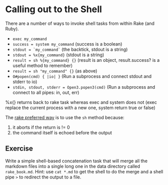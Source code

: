 # Calling out to the Shell

There are a number of ways to invoke shell tasks from within Rake (and Ruby).
 * `exec my_command`
 * `success = system my_command` (success is a boolean)
 * ``` stdout = `my_command` ``` (the backtick, stdout is a string)
 * `stdout = %x{my_command}` (stdout is a string)
 * `result = sh %{my_command} {}` (result is an object, result.success? is a useful method to remember)
 * `result = sh "my_command" {}` (as above)
 * `O#popen(cmd) { |io| }` (Run a subprocess and connect stdout and stderr to io)
 * `stdin, stdout, stderr = Open3.popen3(cmd)` (Run a subprocess and connect to all pipes: in, out, err)

%x{} returns back to rake task whereas  exec and system does not (exec replace the current process with a new one, system return true or false)

The [rake preferred way](http://www.rubydoc.info/gems/rake/FileUtils#sh-instance_method) is to use the `sh` method because:
 1. it aborts if the return is != 0
 2. the command itself is echoed before the output

## Exercise

Write a simple shell-based concatenation task that will merge all the markdown files into a single long one in the data directory called `rake_book.md`. Hint: use `cat *.md` to get the shell to do the merge and a shell pipe `>` to redirect the output to a file.
